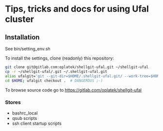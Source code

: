 # Tips, tricks and docs for using Ufal cluster

## Installation ##
See bin/setting_env.sh

To install the settings, clone (readonly) this repository:

```bash
git clone git@gitlab.com:oplatek/shellgit-ufal.git ~/shellgit-ufal
cp -r ~/shellgit-ufal/.git ~/.shellgit-ufal.git
alias ufalgit='git --git-dir=$HOME/.shellgit-ufal.git/ --work-tree=$HOME'
cd $HOME; ufalgit checkout .  # DANGEROUS ;-)
```


To browse source code go to https://gitlab.com/oplatek/shellgit-ufal

### Stores ###

* bashrc_local
* qsub scripts
* ssh client startup scripts
